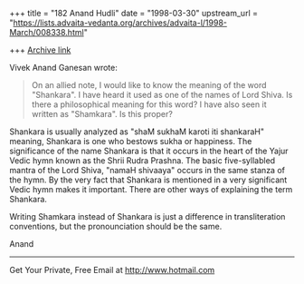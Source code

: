 +++
title = "182 Anand Hudli"
date = "1998-03-30"
upstream_url = "https://lists.advaita-vedanta.org/archives/advaita-l/1998-March/008338.html"

+++
[Archive link](https://lists.advaita-vedanta.org/archives/advaita-l/1998-March/008338.html)

 Vivek Anand Ganesan wrote:

>
>   On an allied note, I would like to know the meaning of the word
>"Shankara".  I have heard it used as one of the names of Lord Shiva.
>Is there a philosophical meaning for this word?  I have also seen it
>written as "Shamkara".  Is this proper?
>

 Shankara is usually analyzed as "shaM sukhaM karoti iti
 shankaraH" meaning, Shankara is one who bestows sukha or
 happiness. The significance of the name Shankara is that it
 occurs in the heart of the Yajur Vedic hymn known as the
 Shrii Rudra Prashna. The basic five-syllabled mantra of the
 Lord Shiva, "namaH shivaaya" occurs in the same stanza of the
 hymn. By the very fact that Shankara is mentioned in a very
 significant Vedic hymn makes it important. There are other ways
 of explaining the term Shankara.

 Writing Shamkara instead of Shankara is just a difference in
 transliteration conventions, but the pronounciation should be
 the same.

 Anand





______________________________________________________
Get Your Private, Free Email at http://www.hotmail.com

